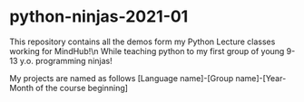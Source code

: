 # python-ninjas-2021-01

This repository contains all the demos form my Python Lecture classes working for MindHub!\n
While teaching python to my first group of young 9-13 y.o. programming ninjas!

My projects are named as follows [Language name]-[Group name]-[Year-Month of the course beginning]

